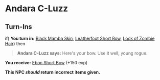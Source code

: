 # Andara C-Luzz





## Turn-Ins



if( **You turn in:** [Black Mamba Skin](/item/16166), [Leatherfoot Short Bow](/item/19582), [Lock of Zombie Hair](/item/19583)) then


>**Andara C-Luzz says:** Here's your bow. Use it well, young rogue.


 **You receive:**  [Ebon Short Bow](/item/19611) (+150 exp)

**This NPC *should* return incorrect items given.**
